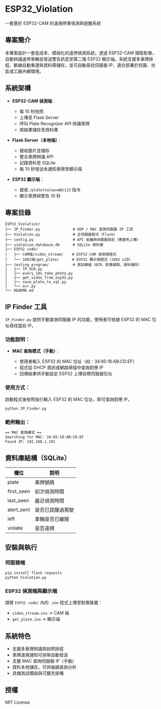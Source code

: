 # ESP32\_Violation

一套基於 ESP32-CAM 的違規停車偵測與提醒系統

## 專案簡介

本專案設計一套低成本、模組化的違停偵測系統，透過 ESP32-CAM 擷取影像，自動辨識違停車輛並發送警告訊息至第二塊 ESP32 顯示端。系統支援多車牌排程、斷線自動重連與資料庫儲存，並可自動尋找伺服器 IP，適合部署於校園、社區或工廠內網環境。

## 系統架構

* **ESP32-CAM 偵測端**：

  * 每 10 秒拍照
  * 上傳至 Flask Server
  * 呼叫 Plate Recognizer API 辨識車牌
  * 將結果儲存至資料庫

* **Flask Server（本地端）**：

  * 接收圖片並儲存
  * 整合車牌辨識 API
  * 記錄資料至 SQLite
  * 每 10 秒發送未通知車牌至顯示端

* **ESP32 顯示端**：

  * 接收 `/plate?value=ABC123` 指令
  * 顯示車牌與警告 10 秒

## 專案目錄

```
ESP32_Violation/
├── IP_Finder.py               # UDP / MAC 查詢伺服器 IP 工具
├── Violation.py               # 主伺服器程式（Flask）
├── config.py                  # API 金鑰與伺服器設定（應避免上傳）
├── violation_database.db      # SQLite 資料庫
├── ESP32 code/
│   ├── CAM端/video_stream/    # ESP32-CAM 偵測端程式
│   └── 1602端/get_plate/      # ESP32 顯示端程式（1602 LCD）
├── testing program/           # 測試模組（OCR、影像擷取、資料儲存）
│   ├── TP_OCR.py
│   ├── every_10s_take_photo.py
│   ├── get_video_from_esp32.py
│   ├── save_plate_to_sql.py
│   └── ocr.py
└── README.md
```

## IP Finder 工具

`IP_Finder.py` 提供手動查詢伺服器 IP 的功能，使用者可依據 ESP32 的 MAC 位址尋找當前 IP。

### 功能說明：

* **MAC 查詢模式（手動）**：

  * 使用者輸入 ESP32 的 MAC 位址（如：34:85:18\:AB\:CD\:EF）
  * 程式從 DHCP 資訊或網路掃描中查詢對應 IP
  * 回傳結果供手動設定 ESP32 上傳目標伺服器位址

### 使用方式：

啟動程式後依照指引輸入 ESP32 的 MAC 位址，即可查詢對應 IP。

```bash
python IP_Finder.py
```

### 範例輸出：

```bash
== MAC 查詢模式 ==
Searching for MAC: 34:85:18:AB:CD:EF
Found IP: 192.168.1.101
```

## 資料庫結構（SQLite）

| 欄位          | 說明       |
| ----------- | -------- |
| plate       | 車牌號碼     |
| first\_seen | 初次偵測時間   |
| last\_seen  | 最近偵測時間   |
| alert\_sent | 是否已提醒過駕駛 |
| left        | 車輛是否已離開  |
| violate     | 是否違規     |

## 安裝與執行

### 伺服器端

```bash
pip install flask requests
python Violation.py
```

### ESP32 偵測端與顯示端

請將 `ESP32 code/` 內的 `.ino` 程式上傳至對應裝置：

* `video_stream.ino` → CAM 端
* `get_plate.ino` → 顯示端

## 系統特色

* 支援多車牌辨識與拍照排程
* 車牌違規通知可排隊自動發送
* 支援 MAC 查詢伺服器 IP（手動）
* 資料本地儲存，可供後續查詢分析
* 具備測試模組與可擴充架構

## 授權

MIT License
